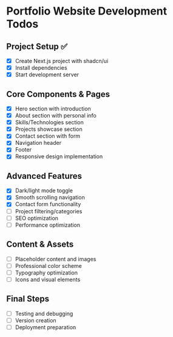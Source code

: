 # Portfolio Website Development Todos

## Project Setup ✅
- [x] Create Next.js project with shadcn/ui
- [x] Install dependencies
- [x] Start development server

## Core Components & Pages
- [x] Hero section with introduction
- [x] About section with personal info
- [x] Skills/Technologies section
- [x] Projects showcase section
- [x] Contact section with form
- [x] Navigation header
- [x] Footer
- [x] Responsive design implementation

## Advanced Features
- [x] Dark/light mode toggle
- [x] Smooth scrolling navigation
- [x] Contact form functionality
- [ ] Project filtering/categories
- [ ] SEO optimization
- [ ] Performance optimization

## Content & Assets
- [ ] Placeholder content and images
- [ ] Professional color scheme
- [ ] Typography optimization
- [ ] Icons and visual elements

## Final Steps
- [ ] Testing and debugging
- [ ] Version creation
- [ ] Deployment preparation
